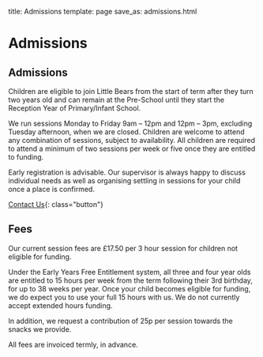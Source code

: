 title: Admissions
template: page
save_as: admissions.html

# Admissions

## Admissions

Children are eligible to join Little Bears from the start of term after
they turn two years old and can remain at the Pre-School until they start
the Reception Year of Primary/Infant School.

We run sessions Monday to Friday 9am &ndash; 12pm and 12pm &ndash; 3pm, excluding
Tuesday afternoon, when we are closed. Children are welcome to attend any
combination of sessions, subject to availability.  All children are
required to attend a minimum of two sessions per week or five once they
are entitled to funding.

Early registration is advisable. Our supervisor is always happy to discuss
individual needs as well as organising settling in sessions for your child
once a place is confirmed.

[Contact Us](contact){: class="button"}

## Fees

Our current session fees are &pound;17.50 per 3 hour session for children not
eligible for funding.

Under the Early Years Free Entitlement system, all three and four year
olds are entitled to 15 hours per week from the term following their 3rd
birthday, for up to 38 weeks per year. Once your child becomes eligible
for funding, we do expect you to use your full 15 hours with us. We do not
currently accept extended hours funding. 

In addition, we request a contribution of 25p per session towards the
snacks we provide. 

All fees are invoiced termly, in advance.

